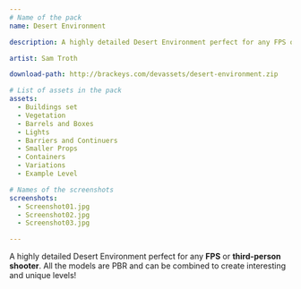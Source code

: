 ```yaml
---
# Name of the pack
name: Desert Environment

description: A highly detailed Desert Environment perfect for any FPS or third-person shooter. All the models are PBR and ready to use in game.

artist: Sam Troth

download-path: http://brackeys.com/devassets/desert-environment.zip

# List of assets in the pack
assets:
  - Buildings set
  - Vegetation
  - Barrels and Boxes
  - Lights
  - Barriers and Continuers
  - Smaller Props
  - Containers
  - Variations
  - Example Level

# Names of the screenshots
screenshots:
  - Screenshot01.jpg
  - Screenshot02.jpg
  - Screenshot03.jpg

---
```


A highly detailed Desert Environment perfect for any **FPS** or **third-person shooter**. All the models are PBR and can be combined to create interesting and unique levels!